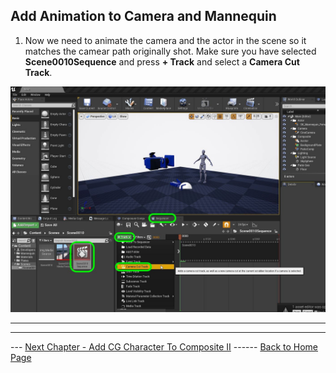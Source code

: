 ## Add Animation to Camera and Mannequin

1.  Now we need to animate the camera and the actor in the scene so it matches the camear path originally shot.  Make sure you have selected **Scene0010Sequence** and press **+ Track** and select a **Camera Cut Track**.

![create new composite](../images/addCameraCutTrack.jpg)

***










***

--- [Next Chapter - Add CG Character To Composite II](../cg_character_ii/README.md) ------ [Back to Home Page](../README.md)